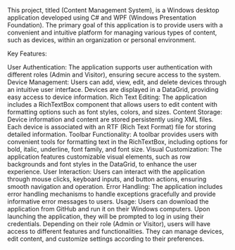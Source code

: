This project, titled (Content Management System), is a Windows desktop application developed using C# and WPF (Windows Presentation Foundation). The primary goal of this application is to provide users with a convenient and intuitive platform for managing various types of content, such as devices, within an organization or personal environment.

Key Features:

User Authentication: The application supports user authentication with different roles (Admin and Visitor), ensuring secure access to the system.
Device Management: Users can add, view, edit, and delete devices through an intuitive user interface. Devices are displayed in a DataGrid, providing easy access to device information.
Rich Text Editing: The application includes a RichTextBox component that allows users to edit content with formatting options such as font styles, colors, and sizes.
Content Storage: Device information and content are stored persistently using XML files. Each device is associated with an RTF (Rich Text Format) file for storing detailed information.
Toolbar Functionality: A toolbar provides users with convenient tools for formatting text in the RichTextBox, including options for bold, italic, underline, font family, and font size.
Visual Customization: The application features customizable visual elements, such as row backgrounds and font styles in the DataGrid, to enhance the user experience.
User Interaction: Users can interact with the application through mouse clicks, keyboard inputs, and button actions, ensuring smooth navigation and operation.
Error Handling: The application includes error handling mechanisms to handle exceptions gracefully and provide informative error messages to users.
Usage:
Users can download the application from GitHub and run it on their Windows computers. Upon launching the application, they will be prompted to log in using their credentials. Depending on their role (Admin or Visitor), users will have access to different features and functionalities. They can manage devices, edit content, and customize settings according to their preferences.
